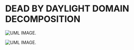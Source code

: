 # DEAD BY DAYLIGHT DOMAIN DECOMPOSITION
![UML IMAGE.](https://img.plantuml.biz/plantuml/dpng/tLR1ZjCm4BtxAonnIO7i1oohQgijQ2k4XDGWpjvakclgs97jb8qG_yxO3gcTf66FG6_9UpFpviquxgsnJDks5eIKWXb3F-m_tHHhyeDG_BsX25imz9fgO9MIegDRNbgk9DFTJT4ry9OYst7pijKQfDsxY6jQ-9TzbfFY5TrKbSUo8tI8-zWJ4wqZhs9YePaqt1KfL6QH5zW9vqjJkLGhyfCGBYte0ok1xhQiPe_iGS3GGCZ8Zk2XQOINH5Fw7cpRP0TJOz_eHrBulGiDVSmBYhdFtFwcOjNUuOBNe8U2sAHxlbDr8y0P1oSqaMwyoHCFKPcdPxrn1w6OzSb3xdjWmZxvclTCLW8qvIvnZJdDr9wSOfFHRDtmenJhk7umPNNHrl0-iI6dE-SMAsqona7jHovGuSPQLXv74q3yAOkeMp1Mgyvf_wnLizZL9NLvUD-dobRlN7hsW4-ea4uCJ6gCraH9lmSpq_8Opdq6UXNSHfEJkN8yVqmiRrxCcTl061zlOX8RRUGCV6bSoNPrmGjujY2hrB6pFoVGcbTmgQ41dsbcm4QDd6FIOnMqxUItLaFrLshR0ZHVLIl_h2wdrXrl51I-4j6U32MM5YKbBJKmjogZwCckfFZosTwgx_85uyWrb2vjXwVwKOCn_JVj7-vy9mzGsfVq_XyC6-NGF7yzS_4GtvG7q_sFWDGhd-pgQjr_RSdCPURGw3M9Rv0GUhuCo2qQZ_ziVW40)

![UML IMAGE.](https://shared.cloudflare.steamstatic.com/store_item_assets/steam/apps/381210/capsule_616x353.jpg?t=1744310903) 
